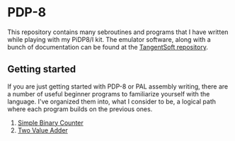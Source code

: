 # PDP-8
This repository contains many sebroutines and programs that I have written while playing with my PiDP8/I kit.  The emulator software, along with a bunch of documentation can be found at the [TangentSoft repository](https://github.com/tangentsoft/pidp8i).  

## Getting started
If you are just getting started with PDP-8 or PAL assembly writing, there are a number of useful beginner programs to familiarize yourself with the language.  I've organized them into, what I consider to be, a logical path where each program builds on the previous ones.

1. [Simple Binary Counter](https://github.com/jnpastin/pdp8/tree/fde49c210e1b7b92a05a78c5bde8a77461be13e1/Simple_Binary_Counter)
2. [Two Value Adder](https://github.com/jnpastin/pdp8/tree/fde49c210e1b7b92a05a78c5bde8a77461be13e1/Two_Value_Adder)

